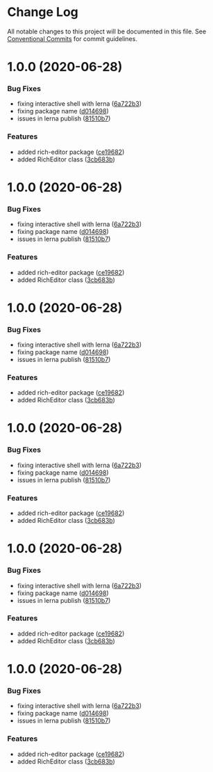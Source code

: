 # Change Log

All notable changes to this project will be documented in this file.
See [Conventional Commits](https://conventionalcommits.org) for commit guidelines.

<a name="1.0.0"></a>
# 1.0.0 (2020-06-28)


### Bug Fixes

* fixing interactive shell with lerna ([6a722b3](https://github.com/opllama2/op-lib/commit/6a722b3))
* fixing package name ([d014698](https://github.com/opllama2/op-lib/commit/d014698))
* issues in lerna publish ([81510b7](https://github.com/opllama2/op-lib/commit/81510b7))


### Features

* added rich-editor package ([ce19682](https://github.com/opllama2/op-lib/commit/ce19682))
* added RichEditor class ([3cb683b](https://github.com/opllama2/op-lib/commit/3cb683b))




<a name="1.0.0"></a>
# 1.0.0 (2020-06-28)


### Bug Fixes

* fixing interactive shell with lerna ([6a722b3](https://github.com/opllama2/op-lib/commit/6a722b3))
* fixing package name ([d014698](https://github.com/opllama2/op-lib/commit/d014698))
* issues in lerna publish ([81510b7](https://github.com/opllama2/op-lib/commit/81510b7))


### Features

* added rich-editor package ([ce19682](https://github.com/opllama2/op-lib/commit/ce19682))
* added RichEditor class ([3cb683b](https://github.com/opllama2/op-lib/commit/3cb683b))




<a name="1.0.0"></a>
# 1.0.0 (2020-06-28)


### Bug Fixes

* fixing interactive shell with lerna ([6a722b3](https://github.com/opllama2/op-lib/commit/6a722b3))
* fixing package name ([d014698](https://github.com/opllama2/op-lib/commit/d014698))
* issues in lerna publish ([81510b7](https://github.com/opllama2/op-lib/commit/81510b7))


### Features

* added rich-editor package ([ce19682](https://github.com/opllama2/op-lib/commit/ce19682))
* added RichEditor class ([3cb683b](https://github.com/opllama2/op-lib/commit/3cb683b))




<a name="1.0.0"></a>
# 1.0.0 (2020-06-28)


### Bug Fixes

* fixing interactive shell with lerna ([6a722b3](https://github.com/opllama2/op-lib/commit/6a722b3))
* fixing package name ([d014698](https://github.com/opllama2/op-lib/commit/d014698))
* issues in lerna publish ([81510b7](https://github.com/opllama2/op-lib/commit/81510b7))


### Features

* added rich-editor package ([ce19682](https://github.com/opllama2/op-lib/commit/ce19682))
* added RichEditor class ([3cb683b](https://github.com/opllama2/op-lib/commit/3cb683b))




<a name="1.0.0"></a>
# 1.0.0 (2020-06-28)


### Bug Fixes

* fixing interactive shell with lerna ([6a722b3](https://github.com/opllama2/op-lib/commit/6a722b3))
* fixing package name ([d014698](https://github.com/opllama2/op-lib/commit/d014698))
* issues in lerna publish ([81510b7](https://github.com/opllama2/op-lib/commit/81510b7))


### Features

* added rich-editor package ([ce19682](https://github.com/opllama2/op-lib/commit/ce19682))
* added RichEditor class ([3cb683b](https://github.com/opllama2/op-lib/commit/3cb683b))




<a name="1.0.0"></a>
# 1.0.0 (2020-06-28)


### Bug Fixes

* fixing interactive shell with lerna ([6a722b3](https://github.com/opllama2/op-lib/commit/6a722b3))
* fixing package name ([d014698](https://github.com/opllama2/op-lib/commit/d014698))
* issues in lerna publish ([81510b7](https://github.com/opllama2/op-lib/commit/81510b7))


### Features

* added rich-editor package ([ce19682](https://github.com/opllama2/op-lib/commit/ce19682))
* added RichEditor class ([3cb683b](https://github.com/opllama2/op-lib/commit/3cb683b))

